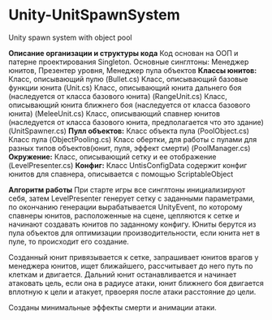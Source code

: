 # Unity-UnitSpawnSystem
Unity spawn system with object pool

<b> Описание организации и структуры кода</b> 
Код основан на ООП и патерне проектирования Singleton. 
Основные синглтоны: Менеджер юнитов, Презентер уровня, Менеджер пула объектов
<b>Классы юнитов: </b> 
	Класс, описывающий пулю (Bullet.cs)
	Класс, описывающий базовые функции юнита (Unit.cs)
	Класс, описывающий юнита дальнего боя (наследуется от класса базового юнита) (RangeUnit.cs)
	Класс, описывающий юнита ближнего боя (наследуется от класса базового юнита) (MeleeUnit.cs)
	Класс, описывающий спавнер юнитов (наследуется от класса базового юнита, предполагается что это здание) (UnitSpawner.cs)
<b>Пулл объектов:</b> 
	Класс объекта пула (PoolObject.cs)
	Класс пула (ObjectPooling.cs)
	Класс обертки, для работы с пулами для разных типов объектов(юнит, пуля, эффект смерти) (PoolManager.cs)
<b>Окружение:</b> 
	Класс, описывающий сетку и ее отображение (LevelPresenter.cs)
<b>Конфиг:</b> 
	Класс UntisConfigData содержит конфиг юнитов для спавнера, описывается с помощью ScriptableObject

<b> Алгоритм работы</b> 
При старте игры все синглтоны инициализируют себя, затем LevelPresenter генерует сетку с заданными параметрами, по окончанию генерации вырабатывается UnityEvent, по которому спавнеры юнитов, расположенные на сцене, цепляются к сетке и начинают создавать юнитов по заданному конфигу. Юниты берутся из пула объектов для оптимизации производительности, если юнита нет в пуле, то происходит его создание. 

Созданный юнит привязывается к сетке, запрашивает юнитов врагов у менеджера юнитов, ищет ближайшего, рассчитывает до него путь по клеткам и двигается.
Дальний юнит останавливается и начинает атаковать цель, если она в радиусе атаки, юнит ближнего боя двигается вплотную к цели и атакует, првоеряя после атаки расстояние до цели.

Созданы минимальные эффекты смерти и анимации атаки.
